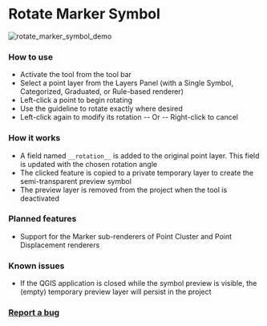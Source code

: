 # Rotate Marker Symbol
![rotate_marker_symbol_demo](https://github.com/user-attachments/assets/379220eb-beab-42fd-b1ed-d5acc01c68db)

### How to use
- Activate the tool from the tool bar
- Select a point layer from the Layers Panel (with a Single Symbol, Categorized, Graduated, or Rule-based renderer)
- Left-click a point to begin rotating
- Use the guideline to rotate exactly where desired
- Left-click again to modify its rotation -- Or -- Right-click to cancel

### How it works
- A field named `__rotation__` is added to the original point layer. This field is updated with the chosen rotation angle
- The clicked feature is copied to a private temporary layer to create the semi-transparent preview symbol
- The preview layer is removed from the project when the tool is deactivated

### Planned features
- Support for the Marker sub-renderers of Point Cluster and Point Displacement renderers

### Known issues
- If the QGIS application is closed while the symbol preview is visible, the (empty) temporary preview layer will persist in the project

### [Report a bug](https://github.com/matt-needle/qgis-rotate_marker_symbol/issues)
